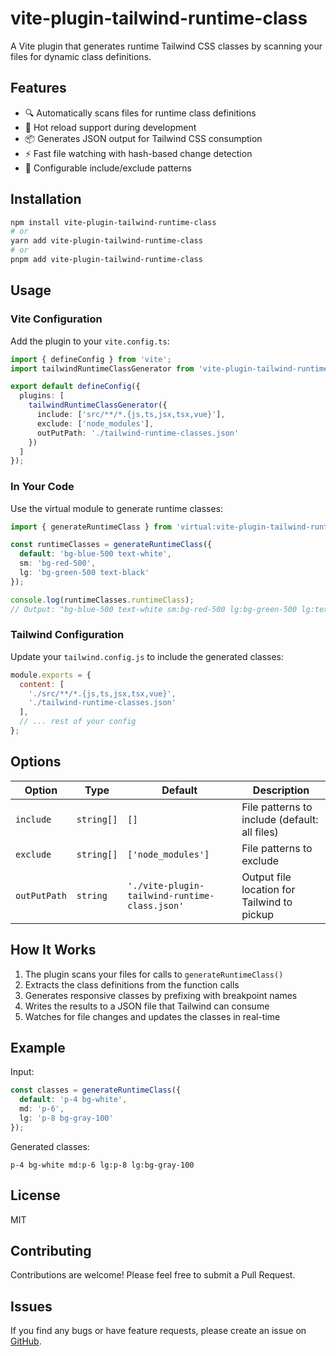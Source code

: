 # vite-plugin-tailwind-runtime-class

A Vite plugin that generates runtime Tailwind CSS classes by scanning your files for dynamic class definitions.

## Features

- 🔍 Automatically scans files for runtime class definitions
- 🔄 Hot reload support during development
- 📦 Generates JSON output for Tailwind CSS consumption
- ⚡ Fast file watching with hash-based change detection
- 🎯 Configurable include/exclude patterns

## Installation

```bash
npm install vite-plugin-tailwind-runtime-class
# or
yarn add vite-plugin-tailwind-runtime-class
# or
pnpm add vite-plugin-tailwind-runtime-class
```

## Usage

### Vite Configuration

Add the plugin to your `vite.config.ts`:

```typescript
import { defineConfig } from 'vite';
import tailwindRuntimeClassGenerator from 'vite-plugin-tailwind-runtime-class';

export default defineConfig({
  plugins: [
    tailwindRuntimeClassGenerator({
      include: ['src/**/*.{js,ts,jsx,tsx,vue}'],
      exclude: ['node_modules'],
      outPutPath: './tailwind-runtime-classes.json'
    })
  ]
});
```

### In Your Code

Use the virtual module to generate runtime classes:

```typescript
import { generateRuntimeClass } from 'virtual:vite-plugin-tailwind-runtime-class';

const runtimeClasses = generateRuntimeClass({
  default: 'bg-blue-500 text-white',
  sm: 'bg-red-500',
  lg: 'bg-green-500 text-black'
});

console.log(runtimeClasses.runtimeClass);
// Output: "bg-blue-500 text-white sm:bg-red-500 lg:bg-green-500 lg:text-black"
```

### Tailwind Configuration

Update your `tailwind.config.js` to include the generated classes:

```javascript
module.exports = {
  content: [
    './src/**/*.{js,ts,jsx,tsx,vue}',
    './tailwind-runtime-classes.json'
  ],
  // ... rest of your config
};
```

## Options

| Option | Type | Default | Description |
|--------|------|---------|-------------|
| `include` | `string[]` | `[]` | File patterns to include (default: all files) |
| `exclude` | `string[]` | `['node_modules']` | File patterns to exclude |
| `outPutPath` | `string` | `'./vite-plugin-tailwind-runtime-class.json'` | Output file location for Tailwind to pickup |

## How It Works

1. The plugin scans your files for calls to `generateRuntimeClass()`
2. Extracts the class definitions from the function calls
3. Generates responsive classes by prefixing with breakpoint names
4. Writes the results to a JSON file that Tailwind can consume
5. Watches for file changes and updates the classes in real-time

## Example

Input:
```typescript
const classes = generateRuntimeClass({
  default: 'p-4 bg-white',
  md: 'p-6',
  lg: 'p-8 bg-gray-100'
});
```

Generated classes:
```
p-4 bg-white md:p-6 lg:p-8 lg:bg-gray-100
```

## License

MIT

## Contributing

Contributions are welcome! Please feel free to submit a Pull Request.

## Issues

If you find any bugs or have feature requests, please create an issue on [GitHub](https://github.com/yourusername/vite-plugin-tailwind-runtime-class/issues).